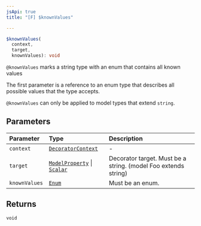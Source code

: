 ```yaml
---
jsApi: true
title: "[F] $knownValues"

---
```

```ts
$knownValues(
  context,
  target,
  knownValues): void
```

`@knownValues` marks a string type with an enum that contains all known values

The first parameter is a reference to an enum type that describes all possible values that the
type accepts.

`@knownValues` can only be applied to model types that extend `string`.

## Parameters

| Parameter | Type | Description |
| :------ | :------ | :------ |
| `context` | [`DecoratorContext`](Interface.DecoratorContext.md) | - |
| `target` | [`ModelProperty`](Interface.ModelProperty.md) \| [`Scalar`](Interface.Scalar.md) | Decorator target. Must be a string. (model Foo extends string) |
| `knownValues` | [`Enum`](Interface.Enum.md) | Must be an enum. |

## Returns

`void`
